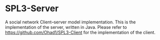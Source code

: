 # SPL3-Server

A social network Client–server model implementation.
This is the implementation of the server, written in Java.
Please refer to https://github.com/Ohad1/SPL3-Client for the implementation of the client.
